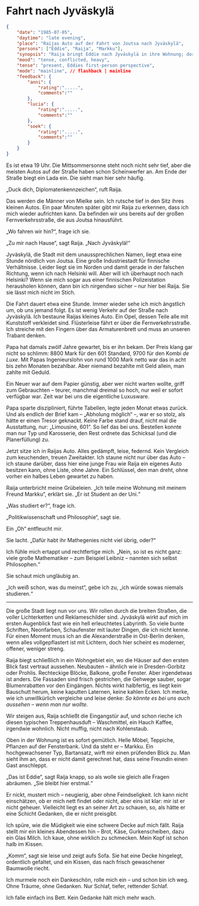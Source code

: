 # Fahrt nach Jyväskylä

```json
{
    "date": "1985-07-05",
    "daytime": "late evening",
    "place": "Raijas Auto auf der Fahrt von Joutsa nach Jyväskylä",
    "persons": ["Eddie", "Raija", "Markku"],
    "synopsis": "Raija bringt Eddie nach Jyväskylä in ihre Wohnung; dort kommt es nachts zum heftigen Streit zwischen Raija und Markku über das Risiko, das sie für Eddie eingeht.",
    "mood": "tense, conflicted, heavy",
    "tense": "present, Eddies first-person perspective",
    "mode": "mainline", // flashback | mainline
    "feedback": {
        "anni": {
            "rating":".....",
            "comments":""
        },
        "lucia": {
            "rating":".....",
            "comments":""
        },
        "soek": {
            "rating":".....",
            "comments":""
        }
    }
}
```

Es ist etwa 19 Uhr. Die Mittsommersonne steht noch nicht sehr tief, aber die meisten Autos auf der Straße haben schon Scheinwerfer an. Am Ende der Straße biegt ein Lada ein. Die sieht man hier sehr häufig.

„Duck dich, Diplomatenkennzeichen“, ruft Raija.

Das werden die Männer von Mielke sein. Ich rutsche tief in den Sitz ihres kleinen Autos. Ein paar Minuten später gibt mir Raija zu erkennen, dass ich mich wieder aufrichten kann. Da befinden wir uns bereits auf der großen Fernverkehrsstraße, die aus Joutsa hinausführt.

„Wo fahren wir hin?“, frage ich sie.

„Zu mir nach Hause“, sagt Raija. „Nach Jyväskylä!“

Jyväskylä, die Stadt mit dem unaussprechlichen Namen, liegt etwa eine Stunde nördlich von Joutsa. Eine große Industriestadt für finnische Verhältnisse. Leider liegt sie im Norden und damit gerade in der falschen Richtung, wenn ich nach Helsinki will. Aber will ich überhaupt noch nach Helsinki? Wenn sie mich sogar aus einer finnischen Polizeistation herausholen können, dann bin ich nirgendwo sicher – nur hier bei Raija. Sie sie lässt mich nicht im Stich.

Die Fahrt dauert etwa eine Stunde. Immer wieder sehe ich mich ängstlich um, ob uns jemand folgt. Es ist wenig Verkehr auf der Straße nach Jyväskylä. Ich bestaune Raijas kleines Auto. Ein Opel, dessen Teile alle mit Kunststoff verkleidet sind. Flüsterleise fährt er über die Fernverkehrsstraße. Ich streiche mit den Fingern über das Armaturenbrett und muss an unseren Trabant denken.

Papa hat damals zwölf Jahre gewartet, bis er ihn bekam. Der Preis klang gar nicht so schlimm: 8800 Mark für den 601 Standard, 9700 für den Kombi *de Luxe*. Mit Papas Ingenieurslohn von rund 1000 Mark netto war das in acht bis zehn Monaten bezahlbar. Aber niemand bezahlte mit Geld allein, man zahlte mit Geduld.

Ein Neuer war auf dem Papier günstig, aber wer nicht warten wollte, griff zum Gebrauchten – teurer, manchmal dreimal so hoch, nur weil er sofort verfügbar war. Zeit war bei uns die eigentliche Luxusware.

Papa sparte diszipliniert, führte Tabellen, legte jeden Monat etwas zurück. Und als endlich der Brief kam – „Abholung möglich“ –, war er so stolz, als hätte er einen Tresor geknackt. Keine Farbe stand drauf, nicht mal die Ausstattung, nur: „Limousine, 601“. So lief das bei uns. Bestellen konnte man nur Typ und Karosserie, den Rest ordnete das Schicksal (und die Planerfüllung) zu.

Jetzt sitze ich in Raijas Auto. Alles gedämpft, leise, federnd. Kein Vergleich zum keuchenden, treuen Zweitakter. Ich staune nicht nur über das Auto – ich staune darüber, dass hier eine junge Frau wie Raija ein eigenes Auto besitzen kann, ohne Liste, ohne Jahre. Ein Schlüssel, den man dreht, ohne vorher ein halbes Leben gewartet zu haben.

Raija unterbricht meine Grübeleien. „Ich teile meine Wohnung mit meinem Freund Markku“, erklärt sie. „Er ist Student an der Uni.“

„Was studiert er?“, frage ich.

„Politikwissenschaft und Philosophie“, sagt sie.

Ein „Oh“ entfleucht mir.

Sie lacht. „Dafür habt ihr Mathegenies nicht viel übrig, oder?“

Ich fühle mich ertappt und rechtfertige mich. „Nein, so ist es nicht ganz: viele große Mathematiker – zum Beispiel Leibniz – nannten sich selbst Philosophen.“

Sie schaut mich ungläubig an.

„Ich weiß schon, was du meinst“, gebe ich zu, „ich würde sowas niemals studieren.“

---

Die große Stadt liegt nun vor uns. Wir rollen durch die breiten Straßen, die voller Lichterketten und Reklameschilder sind. Jyväskylä wirkt auf mich im ersten Augenblick fast wie ein hell erleuchtetes Labyrinth. So viele bunte Schriften, Neonfarben, Schaufenster mit lauter Dingen, die ich nicht kenne. Für einen Moment muss ich an die Alexanderstraße in Ost-Berlin denken, wenn alles vollgepflastert ist mit Lichtern, doch hier scheint es moderner, offener, weniger streng.

Raija biegt schließlich in ein Wohngebiet ein, wo die Häuser auf den ersten Blick fast vertraut aussehen. Neubauten – ähnlich wie in Dresden-Gorbitz oder Prohlis. Rechteckige Blöcke, Balkone, große Fenster. Aber irgendetwas ist anders. Die Fassaden sind frisch gestrichen, die Gehwege sauber, sogar Blumenrabatten vor den Eingängen. Nichts wirkt halbfertig, es liegt kein Bauschutt herum, keine kaputten Laternen, keine kahlen Ecken. Ich merke, wie ich unwillkürlich vergleiche und leise denke: *So könnte es bei uns auch aussehen – wenn man nur wollte.*

Wir steigen aus, Raija schließt die Eingangstür auf, und schon rieche ich diesen typischen Treppenhausduft – Waschmittel, ein Hauch Kaffee, irgendwie wohnlich. Nicht muffig, nicht nach Kohlenstaub.

Oben in der Wohnung ist es sofort gemütlich. Helle Möbel, Teppiche, Pflanzen auf der Fensterbank. Und da steht er – Markku. Ein hochgewachsener Typ, Bartansatz, wirft mir einen prüfenden Blick zu. Man sieht ihm an, dass er nicht damit gerechnet hat, dass seine Freundin einen Gast anschleppt.

„Das ist Eddie“, sagt Raija knapp, so als wolle sie gleich alle Fragen abräumen. „Sie bleibt hier erstmal.“

Er nickt, mustert mich – neugierig, aber ohne Feindseligkeit. Ich kann nicht einschätzen, ob er mich nett findet oder nicht, aber eins ist klar: mir ist er nicht geheuer. Vielleicht liegt es an seiner Art zu schauen, so, als hätte er eine Schicht Gedanken, die er nicht preisgibt.

Ich spüre, wie die Müdigkeit wie eine schwere Decke auf mich fällt. Raija stellt mir ein kleines Abendessen hin – Brot, Käse, Gurkenscheiben, dazu ein Glas Milch. Ich kaue, ohne wirklich zu schmecken. Mein Kopf ist schon halb im Kissen.

„Komm“, sagt sie leise und zeigt aufs Sofa. Sie hat eine Decke hingelegt, ordentlich gefaltet, und ein Kissen, das nach frisch gewaschener Baumwolle riecht.

Ich murmele noch ein Dankeschön, rolle mich ein – und schon bin ich weg. Ohne Träume, ohne Gedanken. Nur Schlaf, tiefer, rettender Schlaf.

Ich falle einfach ins Bett. Kein Gedanke hält mich mehr wach.
